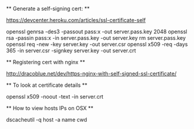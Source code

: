 ** Generate a self-signing cert: **

https://devcenter.heroku.com/articles/ssl-certificate-self

openssl genrsa -des3 -passout pass:x -out server.pass.key 2048
openssl rsa -passin pass:x -in server.pass.key -out server.key
rm server.pass.key
openssl req -new -key server.key -out server.csr
openssl x509 -req -days 365 -in server.csr -signkey server.key -out server.crt

** Registering cert with nginx **

http://dracoblue.net/dev/https-nginx-with-self-signed-ssl-certificate/

** To look at certificate details **

openssl x509 -noout -text -in server.crt

** How to view hosts IPs on OSX **

dscacheutil -q host -a name cwd
